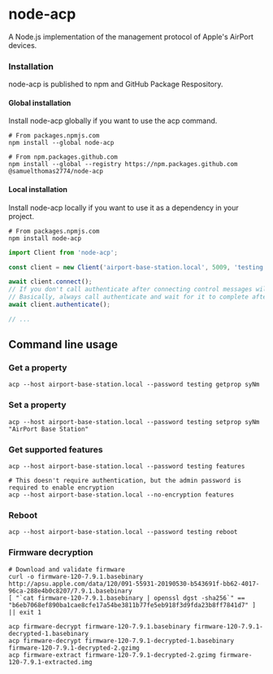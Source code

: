 node-acp
===

A Node.js implementation of the management protocol of Apple's AirPort devices.

### Installation

node-acp is published to npm and GitHub Package Respository.

#### Global installation

Install node-acp globally if you want to use the acp command.

```
# From packages.npmjs.com
npm install --global node-acp

# From npm.packages.github.com
npm install --global --registry https://npm.packages.github.com @samuelthomas2774/node-acp
```

#### Local installation

Install node-acp locally if you want to use it as a dependency in your project.

```
# From packages.npmjs.com
npm install node-acp
```

```ts
import Client from 'node-acp';

const client = new Client('airport-base-station.local', 5009, 'testing');

await client.connect();
// If you don't call authenticate after connecting control messages will still work but they'll be sent unencrypted
// Basically, always call authenticate and wait for it to complete after connecting
await client.authenticate();

// ...
```

Command line usage
---

### Get a property

```
acp --host airport-base-station.local --password testing getprop syNm
```

### Set a property

```
acp --host airport-base-station.local --password testing setprop syNm "AirPort Base Station"
```

### Get supported features

```
acp --host airport-base-station.local --password testing features

# This doesn't require authentication, but the admin password is required to enable encryption
acp --host airport-base-station.local --no-encryption features
```

### Reboot

```
acp --host airport-base-station.local --password testing reboot
```

### Firmware decryption

```
# Download and validate firmware
curl -o firmware-120-7.9.1.basebinary http://apsu.apple.com/data/120/091-55931-20190530-b543691f-bb62-4017-96ca-288e4b0c8207/7.9.1.basebinary
[ "`cat firmware-120-7.9.1.basebinary | openssl dgst -sha256`" == "b6eb7068ef890ba1cae8cfe17a54be3811b77fe5eb918f3d9fda23b8ff7841d7" ] || exit 1

acp firmware-decrypt firmware-120-7.9.1.basebinary firmware-120-7.9.1-decrypted-1.basebinary
acp firmware-decrypt firmware-120-7.9.1-decrypted-1.basebinary firmware-120-7.9.1-decrypted-2.gzimg
acp firmware-extract firmware-120-7.9.1-decrypted-2.gzimg firmware-120-7.9.1-extracted.img
```
